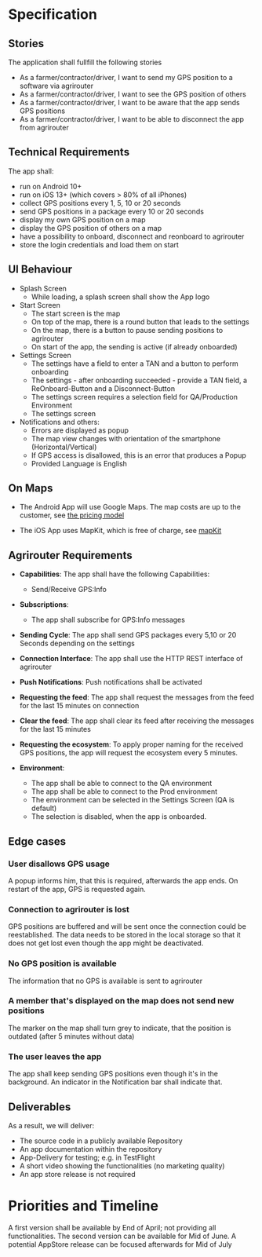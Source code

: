 # Specification

## Stories

The application shall fullfill the following stories

* As a farmer/contractor/driver, I want to send my GPS position to a software via agrirouter
* As a farmer/contractor/driver, I want to see the GPS position of others
* As a farmer/contractor/driver, I want to be aware that the app sends GPS positions
* As a farmer/contractor/driver, I want to be able to disconnect the app from agrirouter

## Technical Requirements
The app shall:
* run on Android 10+ 
* run on iOS 13+ (which covers > 80% of all iPhones)
* collect GPS positions every 1, 5, 10 or 20 seconds
* send GPS positions in a package every 10 or 20 seconds
* display my own GPS position on a map
* display the GPS position of others on a map
* have a possibility to onboard, disconnect and reonboard to agrirouter
* store the login credentials and load them on start



## UI Behaviour
* Splash Screen
    * While loading, a splash screen shall show the App logo
* Start Screen 
    * The start screen is the map
    * On top of the map, there is a round button that leads to the settings
    * On the map, there is a button to pause sending positions to agrirouter
    * On start of the app, the sending is active (if already onboarded)
* Settings Screen
    * The settings have a field to enter a TAN and a button to perform onboarding
    * The settings - after onboarding succeeded - provide a TAN field, a ReOnboard-Button and a Disconnect-Button
    * The settings screen requires a selection field for QA/Production Environment
    * The settings screen 
* Notifications and others:
    * Errors are displayed as popup
    * The map view changes with orientation of the smartphone (Horizontal/Vertical)
    * If GPS access is disallowed, this is an error that produces a Popup
    * Provided Language is English


## On Maps

* The Android App will use Google Maps. The map costs are up to the customer, see [the pricing model](https://cloud.google.com/maps-platform/pricing#:~:text=Google%20Maps%20Platform%20offers%20a,exceeds%20%24200%20in%20a%20month.)

* The iOS App uses MapKit, which is free of charge, see [mapKit](https://developer.apple.com/maps/) 

## Agrirouter Requirements

* **Capabilities**: The app shall have the following Capabilities:
    * Send/Receive GPS:Info

* **Subscriptions**:  
    * The app shall subscribe for GPS:Info messages
    
* **Sending Cycle**: The app shall send GPS packages every 5,10 or 20 Seconds depending on the settings

* **Connection Interface**: The app shall use the HTTP REST interface of agrirouter

* **Push Notifications**: Push notifications shall be activated

* **Requesting the feed**: The app shall request the messages from the feed for the last 15 minutes on connection
* **Clear the feed**: The app shall clear its feed after receiving the messages for the last 15 minutes

* **Requesting the ecosystem**: To apply proper naming for the received GPS positions, the app will request the ecosystem every 5 minutes.

* **Environment**: 
    * The app shall be able to connect to the QA environment
    * The app shall be able to connect to the Prod environment
    * The environment can be selected in the Settings Screen (QA is default)
    * The selection is disabled, when the app is onboarded.

## Edge cases

### User disallows GPS usage
A popup informs him, that this is required, afterwards the app ends. On restart of the app, GPS is requested again.

### Connection to agrirouter is lost
GPS positions are buffered and will be sent once the connection could be reestablished. 
The data needs to be stored in the local storage so that it does not get lost even though the app might be deactivated.

### No GPS position is available
The information that no GPS is available is sent to agrirouter

### A member that's displayed on the map does not send new positions
The marker on the map shall turn grey to indicate, that the position is outdated (after 5 minutes without data)

### The user leaves the app
The app shall keep sending GPS positions even though it's in the background. An indicator in the Notification bar shall indicate that.


## Deliverables

As a result, we will deliver:
* The source code in a publicly available Repository
* An app documentation within the repository
* App-Delivery for testing; e.g. in TestFlight
* A short video showing the functionalities (no marketing quality)
* An app store release is not required

# Priorities and Timeline

A first version shall be available by End of April; not providing all functionalities. The second version can be available for Mid of June. A potential AppStore release can be focused afterwards for Mid of July

